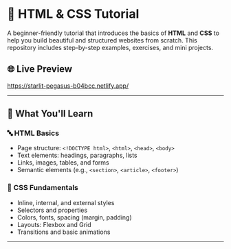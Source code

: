 # 🧠 HTML & CSS Tutorial

A beginner-friendly tutorial that introduces the basics of **HTML** and **CSS** to help you build beautiful and structured websites from scratch. This repository includes step-by-step examples, exercises, and mini projects.

## 🌐 Live Preview

https://starlit-pegasus-b04bcc.netlify.app/

---

## 🏁 What You'll Learn

### 🔤 HTML Basics
- Page structure: `<!DOCTYPE html>`, `<html>`, `<head>`, `<body>`
- Text elements: headings, paragraphs, lists
- Links, images, tables, and forms
- Semantic elements (e.g., `<section>`, `<article>`, `<footer>`)

### 🎨 CSS Fundamentals
- Inline, internal, and external styles
- Selectors and properties
- Colors, fonts, spacing (margin, padding)
- Layouts: Flexbox and Grid
- Transitions and basic animations

---
